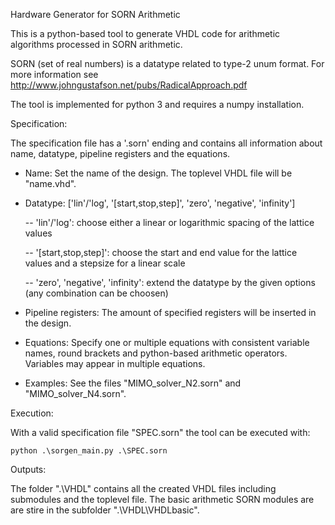 Hardware Generator for SORN Arithmetic

This is a python-based tool to generate VHDL code for arithmetic algorithms processed in SORN arithmetic.

SORN (set of real numbers) is a datatype related to type-2 unum format. For more information see http://www.johngustafson.net/pubs/RadicalApproach.pdf

The tool is implemented for python 3 and requires a numpy installation.


Specification:

The specification file has a '.sorn' ending and contains all information about name, datatype, pipeline registers and the equations.

- Name: Set the name of the design. The toplevel VHDL file will be "name.vhd".

- Datatype: ['lin'/'log', '[start,stop,step]', 'zero', 'negative', 'infinity']

	-- 'lin'/'log': choose either a linear or logarithmic spacing of the lattice values

	-- '[start,stop,step]': choose the start and end value for the lattice values and a stepsize for a linear scale 

	-- 'zero', 'negative', 'infinity': extend the datatype by the given options (any combination can be choosen)
	
- Pipeline registers: The amount of specified registers will be inserted in the design.

- Equations: Specify one or multiple equations with consistent variable names, round brackets and python-based arithmetic operators. Variables may appear in multiple equations.

- Examples: See the files "MIMO_solver_N2.sorn" and "MIMO_solver_N4.sorn".


Execution:

With a valid specification file "SPEC.sorn" the tool can be executed with:

	python .\sorgen_main.py .\SPEC.sorn
	
	
Outputs:

The folder ".\VHDL" contains all the created VHDL files including submodules and the toplevel file. The basic arithmetic SORN modules are are stire in the subfolder ".\VHDL\VHDLbasic".



